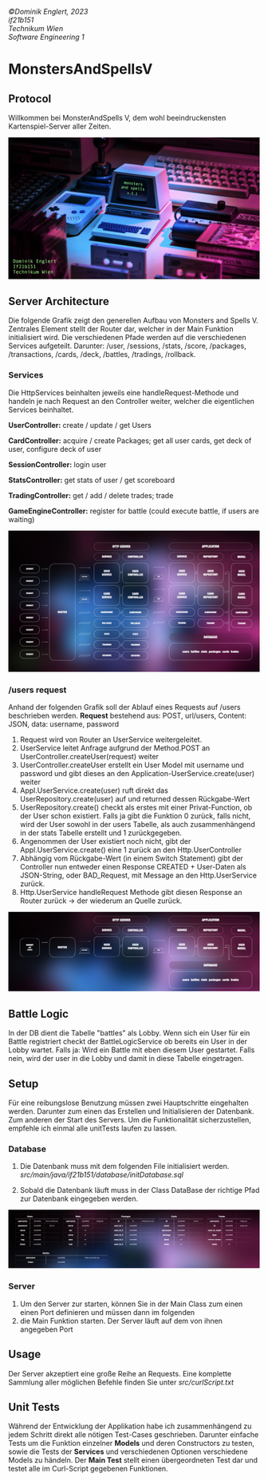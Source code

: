 *©Dominik Englert, 2023<br>
if21b151<br>
Technikum Wien<br>
Software Engineering 1*


# MonstersAndSpellsV
## Protocol
Willkommen bei MonsterAndSpells V, dem wohl beeindruckensten Kartenspiel-Server aller Zeiten.


![title](readme_src/main.jpeg)

## Server Architecture
Die folgende Grafik zeigt den generellen Aufbau von Monsters and Spells V.
Zentrales Element stellt der Router dar, welcher in der Main Funktion initialisiert wird. Die verschiedenen
Pfade werden auf die verschiedenen Services aufgeteilt. Darunter: /user, /sessions, /stats, /score, /packages, /transactions, /cards, /deck, /battles, /tradings, /rollback.

### Services
Die HttpServices beinhalten jeweils eine handleRequest-Methode und handeln je nach Request an den Controller weiter, welcher die eigentlichen Services beinhaltet.

**UserController:** create / update / get Users

**CardController:** acquire / create Packages; get all user cards, get deck of user, configure deck of user

**SessionController:** login user

**StatsController:** get stats of user / get scoreboard

**TradingController:** get / add / delete trades; trade

**GameEngineController:** register for battle (could execute battle, if users are waiting)



![title](readme_src/architecture.jpeg)

### /users request
Anhand der folgenden Grafik soll der Ablauf eines Requests auf /users beschrieben werden.
**Request** bestehend aus: POST, url/users, Content: JSON, data: username, password

1. Request wird von Router an UserService weitergeleitet.
2. UserService leitet Anfrage aufgrund der Method.POST an UserController.createUser(request) weiter
3. UserController.createUser erstellt ein User Model mit username und password und gibt dieses an den Application-UserService.create(user) weiter
4. Appl.UserService.create(user) ruft direkt das UserRepository.create(user) auf und returned dessen Rückgabe-Wert
5. UserRepository.create() checkt als erstes mit einer Privat-Function, ob der User schon existiert. Falls ja gibt die Funktion 0 zurück, falls nicht, wird der User sowohl in der users Tabelle, als auch zusammenhängend in der stats Tabelle erstellt und 1 zurückgegeben.
6. Angenommen der User existiert noch nicht, gibt der Appl.UserService.create() eine 1 zurück an den Http.UserController
7. Abhängig vom Rückgabe-Wert (in einem Switch Statement) gibt der Controller nun entweder einen Response CREATED + User-Daten als JSON-String, oder BAD_Request, mit Message an den Http.UserService zurück.
8. Http.UserService handleRequest Methode gibt diesen Response an Router zurück → der wiederum an Quelle zurück.

![title](readme_src/demoRequest.jpeg)

## Battle Logic
In der DB dient die Tabelle "battles" als Lobby. Wenn sich ein User für ein Battle registriert checkt der BattleLogicService ob bereits ein User in der Lobby wartet. 
Falls ja: Wird ein Battle mit eben diesem User gestartet. Falls nein, wird der user in die Lobby und damit in diese Tabelle eingetragen.

## Setup
Für eine reibungslose Benutzung müssen zwei Hauptschritte eingehalten werden. Darunter zum einen das Erstellen und Initialisieren der Datenbank. 
Zum anderen der Start des Servers. Um die Funktionalität sicherzustellen, empfehle ich einmal alle unitTests laufen zu lassen.
### Database
1. Die Datenbank muss mit dem folgenden File initialisiert werden.
*src/main/java/if21b151/database/initDatabase.sql*

2. Sobald die Datenbank läuft muss in der Class DataBase der richtige Pfad zur Datenbank eingegeben werden.

![title](readme_src/dbTables.jpeg)

### Server
1. Um den Server zur starten, können Sie in der Main Class zum einen einen Port definieren und müssen dann im folgenden
2. die Main Funktion starten. Der Server läuft auf dem von ihnen angegeben Port

## Usage
Der Server akzeptiert eine große Reihe an Requests. Eine komplette Sammlung aller möglichen Befehle finden Sie unter
*src/curlScript.txt*


## Unit Tests
Während der Entwicklung der Applikation habe ich zusammenhängend zu jedem Schritt direkt alle nötigen Test-Cases geschrieben.
Darunter einfache Tests um die Funktion einzelner **Models** und deren Constructors zu testen, sowie die Tests der **Services** und 
verschiedenen Optionen verschiedene Models zu händeln. 
Der **Main Test** stellt einen übergeordneten Test dar und testet alle im Curl-Script gegebenen Funktionen. 


